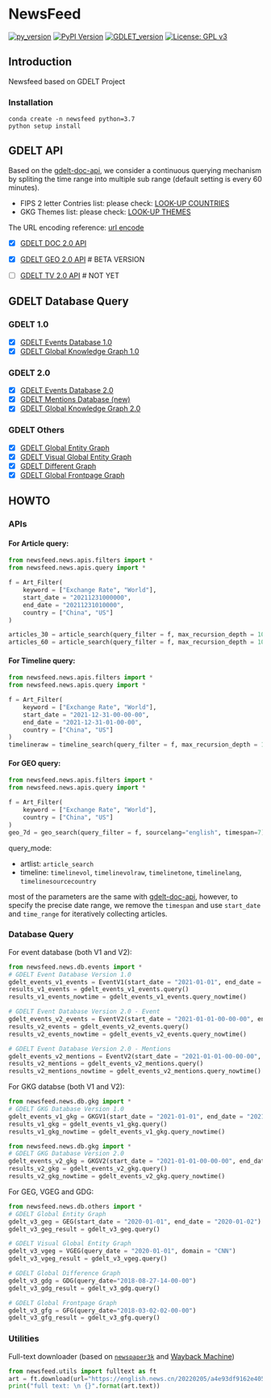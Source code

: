 # NewsFeed
[![py_version](https://img.shields.io/badge/python-3.7+-brightgreen)](https://www.python.org/)
[![PyPI Version](https://img.shields.io/pypi/v/newsfeed.svg)](https://pypi.org/project/newsfeed)
[![GDLET_version](https://img.shields.io/badge/GDELT-V1&V2-red)](https://gdeltproject.org)
[![License: GPL v3](https://img.shields.io/badge/License-GPLv3-blue.svg)](https://www.gnu.org/licenses/gpl-3.0)

## Introduction

Newsfeed based on GDELT Project

### Installation

```shell
conda create -n newsfeed python=3.7
python setup install
```

## GDELT API

Based on the [gdelt-doc-api](https://github.com/alex9smith/gdelt-doc-api/), we consider a continuous querying mechanism by spliting the time range into multiple sub range (default setting is every 60 minutes).

* FIPS 2 letter Contries list: please check: [LOOK-UP COUNTRIES](http://data.gdeltproject.org/api/v2/guides/LOOKUP-COUNTRIES.TXT)
* GKG Themes list: please check: [LOOK-UP THEMES](http://data.gdeltproject.org/documentation/GKG-MASTER-THEMELIST.TXT)

The URL encoding reference: [url encode](https://www.eso.org/~ndelmott/url_encode.html)


 - [x] [GDELT DOC 2.0 API](https://blog.gdeltproject.org/gdelt-doc-2-0-api-debuts/)
 - [x] [GDELT GEO 2.0 API](https://blog.gdeltproject.org/gdelt-geo-2-0-api-debuts) # BETA VERSION
 - [ ] [GDELT TV 2.0 API](https://blog.gdeltproject.org/gdelt-2-0-television-api-debuts/) # NOT YET


## GDELT Database Query

### GDELT 1.0

 - [x] [GDELT Events Database 1.0](http://data.gdeltproject.org/events/index.html)
 - [x] [GDELT Global Knowledge Graph 1.0](http://data.gdeltproject.org/gkg/index.html)

### GDELT 2.0

 - [x] [GDELT Events Database 2.0](https://blog.gdeltproject.org/gdelt-2-0-our-global-world-in-realtime/)
 - [x] [GDELT Mentions Database (new)](https://blog.gdeltproject.org/gdelt-2-0-our-global-world-in-realtime/)
 - [x] [GDELT Global Knowledge Graph 2.0](https://blog.gdeltproject.org/gdelt-2-0-our-global-world-in-realtime/)

### GDELT Others
- [x] [GDELT Global Entity Graph](https://blog.gdeltproject.org/announcing-the-global-entity-graph-geg-and-a-new-11-billion-entity-dataset/)
- [x] [GDELT Visual Global Entity Graph](https://blog.gdeltproject.org/what-googles-cloud-video-ai-sees-watching-decade-of-television-news-the-visual-global-entity-graph-2-0/)
- [x] [GDELT Different Graph](https://blog.gdeltproject.org/announcing-the-gdelt-global-difference-graph-gdg-planetary-scale-change-detection-for-the-global-news-media/)  
- [x] [GDELT Global Frontpage Graph](https://blog.gdeltproject.org/announcing-gdelt-global-frontpage-graph-gfg/)

## HOWTO

### APIs

#### For Article query:

```python
from newsfeed.news.apis.filters import * 
from newsfeed.news.apis.query import * 

f = Art_Filter(
    keyword = ["Exchange Rate", "World"],
    start_date = "20211231000000",
    end_date = "20211231010000",
    country = ["China", "US"]
)

articles_30 = article_search(query_filter = f, max_recursion_depth = 100, time_range = 30)
articles_60 = article_search(query_filter = f, max_recursion_depth = 100, time_range = 60)
```

#### For Timeline query:

```python
from newsfeed.news.apis.filters import * 
from newsfeed.news.apis.query import * 

f = Art_Filter(
    keyword = ["Exchange Rate", "World"],
    start_date = "2021-12-31-00-00-00",
    end_date = "2021-12-31-01-00-00",
    country = ["China", "US"]
)
timelineraw = timeline_search(query_filter = f, max_recursion_depth = 100, query_mode = "timelinevolraw")
```

#### For GEO query:

```python
from newsfeed.news.apis.filters import * 
from newsfeed.news.apis.query import * 

f = Art_Filter(
    keyword = ["Exchange Rate", "World"],
    country = ["China", "US"]
)
geo_7d = geo_search(query_filter = f, sourcelang="english", timespan=7)
```

query_mode:
* artlist: `article_search`
* timeline: `timelinevol`, `timelinevolraw`, `timelinetone`, `timelinelang`, `timelinesourcecountry`

most of the parameters are the same with [gdelt-doc-api](https://github.com/alex9smith/gdelt-doc-api/), however, to specify the precise date range, we remove the `timespan` and use `start_date` and `time_range` for iteratively collecting articles.


### Database Query

For event database (both V1 and V2):

```python
from newsfeed.news.db.events import *
# GDELT Event Database Version 1.0
gdelt_events_v1_events = EventV1(start_date = "2021-01-01", end_date = "2021-01-02")
results_v1_events = gdelt_events_v1_events.query()
results_v1_events_nowtime = gdelt_events_v1_events.query_nowtime()

# GDELT Event Database Version 2.0 - Event
gdelt_events_v2_events = EventV2(start_date = "2021-01-01-00-00-00", end_date = "2021-01-02-00-00-00")
results_v2_events = gdelt_events_v2_events.query()
results_v2_events_nowtime = gdelt_events_v2_events.query_nowtime()

# GDELT Event Database Version 2.0 - Mentions
gdelt_events_v2_mentions = EventV2(start_date = "2021-01-01-00-00-00", end_date = "2021-01-02-00-00-00", table = "mentions")
results_v2_mentions = gdelt_events_v2_mentions.query()
results_v2_mentions_nowtime = gdelt_events_v2_mentions.query_nowtime()

```

For GKG databse (both V1 and V2):

```python
from newsfeed.news.db.gkg import *
# GDELT GKG Database Version 1.0
gdelt_events_v1_gkg = GKGV1(start_date = "2021-01-01", end_date = "2021-01-02")
results_v1_gkg = gdelt_events_v1_gkg.query()
results_v1_gkg_nowtime = gdelt_events_v1_gkg.query_nowtime()

from newsfeed.news.db.gkg import *
# GDELT GKG Database Version 2.0
gdelt_events_v2_gkg = GKGV2(start_date = "2021-01-01-00-00-00", end_date = "2021-01-02-00-00-00")
results_v2_gkg = gdelt_events_v2_gkg.query()
results_v2_gkg_nowtime = gdelt_events_v2_gkg.query_nowtime()
```

For GEG, VGEG and GDG:

```python
from newsfeed.news.db.others import *
# GDELT Global Entity Graph
gdelt_v3_geg = GEG(start_date = "2020-01-01", end_date = "2020-01-02")
gdelt_v3_geg_result = gdelt_v3_geg.query()

# GDELT Visual Global Entity Graph
gdelt_v3_vgeg = VGEG(query_date = "2020-01-01", domain = "CNN")
gdelt_v3_vgeg_result = gdelt_v3_vgeg.query() 

# GDELT Global Difference Graph
gdelt_v3_gdg = GDG(query_date="2018-08-27-14-00-00")
gdelt_v3_gdg_result = gdelt_v3_gdg.query()

# GDELT Global Frontpage Graph
gdelt_v3_gfg = GFG(query_date="2018-03-02-02-00-00")
gdelt_v3_gfg_result = gdelt_v3_gfg.query()
```

### Utilities

Full-text downloader (based on [`newspaper3k`](https://github.com/codelucas/newspaper) and [Wayback Machine](https://archive.org/help/wayback_api.php))

```python
from newsfeed.utils import fulltext as ft
art = ft.download(url="https://english.news.cn/20220205/a4e93df9162e4053af64c392b5f5bfec/c.html")
print("full text: \n {}".format(art.text))
```
